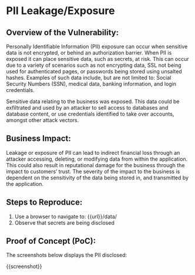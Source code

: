 # PII Leakage/Exposure

## Overview of the Vulnerability:

Personally Identifiable Information (PII) exposure can occur when sensitive data is not encrypted, or behind an authorization barrier. When PII is exposed it can place sensitive data, such as secrets, at risk. This can occur due to a variety of scenarios such as not encrypting data, SSL not being used for authenticated pages, or passwords being stored using unsalted hashes. Examples of such data include, but are not limited to: Social Security Numbers (SSN), medical data, banking information, and login credentials.

Sensitive data relating to the business was exposed. This data could be exfiltrated and used by an attacker to sell access to databases and database content, or use credentials identified to take over accounts, amongst other attack vectors.

## Business Impact:

Leakage or exposure of PII can lead to indirect financial loss through an attacker accessing, deleting, or modifying data from within the application. This could also result in reputational damage for the business through the impact to customers’ trust. The severity of the impact to the business is dependent on the sensitivity of the data being stored in, and transmitted by the application.

## Steps to Reproduce:

1. Use a browser to navigate to: {{url}}/data/
1. Observe that secrets are being disclosed

## Proof of Concept (PoC):

The screenshots below displays the PII disclosed:

{{screenshot}}
